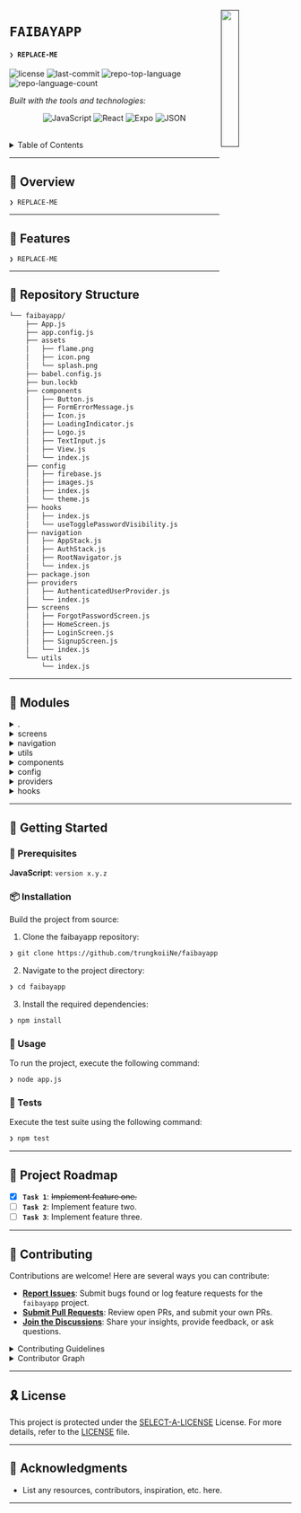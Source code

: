 [<img src="faibayapp.png" align="right" width="25%" padding-right="350">]()

# `FAIBAYAPP`

#### <code>❯ REPLACE-ME</code>

<p align="left">
	<img src="https://img.shields.io/github/license/trungkoiiNe/faibayapp?style=flat&logo=opensourceinitiative&logoColor=white&color=0080ff" alt="license">
	<img src="https://img.shields.io/github/last-commit/trungkoiiNe/faibayapp?style=flat&logo=git&logoColor=white&color=0080ff" alt="last-commit">
	<img src="https://img.shields.io/github/languages/top/trungkoiiNe/faibayapp?style=flat&color=0080ff" alt="repo-top-language">
	<img src="https://img.shields.io/github/languages/count/trungkoiiNe/faibayapp?style=flat&color=0080ff" alt="repo-language-count">
</p>
<p align="left">
		<em>Built with the tools and technologies:</em>
</p>
<p align="center">
	<img src="https://img.shields.io/badge/JavaScript-F7DF1E.svg?style=flat&logo=JavaScript&logoColor=black" alt="JavaScript">
	<img src="https://img.shields.io/badge/React-61DAFB.svg?style=flat&logo=React&logoColor=black" alt="React">
	<img src="https://img.shields.io/badge/Expo-000020.svg?style=flat&logo=Expo&logoColor=white" alt="Expo">
	<img src="https://img.shields.io/badge/JSON-000000.svg?style=flat&logo=JSON&logoColor=white" alt="JSON">
</p>

<br>

<details><summary>Table of Contents</summary>

- [📍 Overview](#-overview)
- [👾 Features](#-features)
- [📂 Repository Structure](#-repository-structure)
- [🧩 Modules](#-modules)
- [🚀 Getting Started](#-getting-started)
    - [🔖 Prerequisites](#-prerequisites)
    - [📦 Installation](#-installation)
    - [🤖 Usage](#-usage)
    - [🧪 Tests](#-tests)
- [📌 Project Roadmap](#-project-roadmap)
- [🤝 Contributing](#-contributing)
- [🎗 License](#-license)
- [🙌 Acknowledgments](#-acknowledgments)

</details>
<hr>

## 📍 Overview

<code>❯ REPLACE-ME</code>

---

## 👾 Features

<code>❯ REPLACE-ME</code>

---

## 📂 Repository Structure

```sh
└── faibayapp/
    ├── App.js
    ├── app.config.js
    ├── assets
    │   ├── flame.png
    │   ├── icon.png
    │   └── splash.png
    ├── babel.config.js
    ├── bun.lockb
    ├── components
    │   ├── Button.js
    │   ├── FormErrorMessage.js
    │   ├── Icon.js
    │   ├── LoadingIndicator.js
    │   ├── Logo.js
    │   ├── TextInput.js
    │   ├── View.js
    │   └── index.js
    ├── config
    │   ├── firebase.js
    │   ├── images.js
    │   ├── index.js
    │   └── theme.js
    ├── hooks
    │   ├── index.js
    │   └── useTogglePasswordVisibility.js
    ├── navigation
    │   ├── AppStack.js
    │   ├── AuthStack.js
    │   ├── RootNavigator.js
    │   └── index.js
    ├── package.json
    ├── providers
    │   ├── AuthenticatedUserProvider.js
    │   └── index.js
    ├── screens
    │   ├── ForgotPasswordScreen.js
    │   ├── HomeScreen.js
    │   ├── LoginScreen.js
    │   ├── SignupScreen.js
    │   └── index.js
    └── utils
        └── index.js
```

---

## 🧩 Modules

<details closed><summary>.</summary>

| File | Summary |
| --- | --- |
| [app.config.js](https://github.com/trungkoiiNe/faibayapp/blob/main/app.config.js) | <code>❯ REPLACE-ME</code> |
| [package.json](https://github.com/trungkoiiNe/faibayapp/blob/main/package.json) | <code>❯ REPLACE-ME</code> |
| [App.js](https://github.com/trungkoiiNe/faibayapp/blob/main/App.js) | <code>❯ REPLACE-ME</code> |
| [babel.config.js](https://github.com/trungkoiiNe/faibayapp/blob/main/babel.config.js) | <code>❯ REPLACE-ME</code> |

</details>

<details closed><summary>screens</summary>

| File | Summary |
| --- | --- |
| [HomeScreen.js](https://github.com/trungkoiiNe/faibayapp/blob/main/screens/HomeScreen.js) | <code>❯ REPLACE-ME</code> |
| [LoginScreen.js](https://github.com/trungkoiiNe/faibayapp/blob/main/screens/LoginScreen.js) | <code>❯ REPLACE-ME</code> |
| [SignupScreen.js](https://github.com/trungkoiiNe/faibayapp/blob/main/screens/SignupScreen.js) | <code>❯ REPLACE-ME</code> |
| [ForgotPasswordScreen.js](https://github.com/trungkoiiNe/faibayapp/blob/main/screens/ForgotPasswordScreen.js) | <code>❯ REPLACE-ME</code> |
| [index.js](https://github.com/trungkoiiNe/faibayapp/blob/main/screens/index.js) | <code>❯ REPLACE-ME</code> |

</details>

<details closed><summary>navigation</summary>

| File | Summary |
| --- | --- |
| [AppStack.js](https://github.com/trungkoiiNe/faibayapp/blob/main/navigation/AppStack.js) | <code>❯ REPLACE-ME</code> |
| [AuthStack.js](https://github.com/trungkoiiNe/faibayapp/blob/main/navigation/AuthStack.js) | <code>❯ REPLACE-ME</code> |
| [RootNavigator.js](https://github.com/trungkoiiNe/faibayapp/blob/main/navigation/RootNavigator.js) | <code>❯ REPLACE-ME</code> |
| [index.js](https://github.com/trungkoiiNe/faibayapp/blob/main/navigation/index.js) | <code>❯ REPLACE-ME</code> |

</details>

<details closed><summary>utils</summary>

| File | Summary |
| --- | --- |
| [index.js](https://github.com/trungkoiiNe/faibayapp/blob/main/utils/index.js) | <code>❯ REPLACE-ME</code> |

</details>

<details closed><summary>components</summary>

| File | Summary |
| --- | --- |
| [View.js](https://github.com/trungkoiiNe/faibayapp/blob/main/components/View.js) | <code>❯ REPLACE-ME</code> |
| [Icon.js](https://github.com/trungkoiiNe/faibayapp/blob/main/components/Icon.js) | <code>❯ REPLACE-ME</code> |
| [Logo.js](https://github.com/trungkoiiNe/faibayapp/blob/main/components/Logo.js) | <code>❯ REPLACE-ME</code> |
| [TextInput.js](https://github.com/trungkoiiNe/faibayapp/blob/main/components/TextInput.js) | <code>❯ REPLACE-ME</code> |
| [index.js](https://github.com/trungkoiiNe/faibayapp/blob/main/components/index.js) | <code>❯ REPLACE-ME</code> |
| [FormErrorMessage.js](https://github.com/trungkoiiNe/faibayapp/blob/main/components/FormErrorMessage.js) | <code>❯ REPLACE-ME</code> |
| [LoadingIndicator.js](https://github.com/trungkoiiNe/faibayapp/blob/main/components/LoadingIndicator.js) | <code>❯ REPLACE-ME</code> |
| [Button.js](https://github.com/trungkoiiNe/faibayapp/blob/main/components/Button.js) | <code>❯ REPLACE-ME</code> |

</details>

<details closed><summary>config</summary>

| File | Summary |
| --- | --- |
| [images.js](https://github.com/trungkoiiNe/faibayapp/blob/main/config/images.js) | <code>❯ REPLACE-ME</code> |
| [index.js](https://github.com/trungkoiiNe/faibayapp/blob/main/config/index.js) | <code>❯ REPLACE-ME</code> |
| [firebase.js](https://github.com/trungkoiiNe/faibayapp/blob/main/config/firebase.js) | <code>❯ REPLACE-ME</code> |
| [theme.js](https://github.com/trungkoiiNe/faibayapp/blob/main/config/theme.js) | <code>❯ REPLACE-ME</code> |

</details>

<details closed><summary>providers</summary>

| File | Summary |
| --- | --- |
| [AuthenticatedUserProvider.js](https://github.com/trungkoiiNe/faibayapp/blob/main/providers/AuthenticatedUserProvider.js) | <code>❯ REPLACE-ME</code> |
| [index.js](https://github.com/trungkoiiNe/faibayapp/blob/main/providers/index.js) | <code>❯ REPLACE-ME</code> |

</details>

<details closed><summary>hooks</summary>

| File | Summary |
| --- | --- |
| [useTogglePasswordVisibility.js](https://github.com/trungkoiiNe/faibayapp/blob/main/hooks/useTogglePasswordVisibility.js) | <code>❯ REPLACE-ME</code> |
| [index.js](https://github.com/trungkoiiNe/faibayapp/blob/main/hooks/index.js) | <code>❯ REPLACE-ME</code> |

</details>

---

## 🚀 Getting Started

### 🔖 Prerequisites

**JavaScript**: `version x.y.z`

### 📦 Installation

Build the project from source:

1. Clone the faibayapp repository:
```sh
❯ git clone https://github.com/trungkoiiNe/faibayapp
```

2. Navigate to the project directory:
```sh
❯ cd faibayapp
```

3. Install the required dependencies:
```sh
❯ npm install
```

### 🤖 Usage

To run the project, execute the following command:

```sh
❯ node app.js
```

### 🧪 Tests

Execute the test suite using the following command:

```sh
❯ npm test
```

---

## 📌 Project Roadmap

- [X] **`Task 1`**: <strike>Implement feature one.</strike>
- [ ] **`Task 2`**: Implement feature two.
- [ ] **`Task 3`**: Implement feature three.

---

## 🤝 Contributing

Contributions are welcome! Here are several ways you can contribute:

- **[Report Issues](https://github.com/trungkoiiNe/faibayapp/issues)**: Submit bugs found or log feature requests for the `faibayapp` project.
- **[Submit Pull Requests](https://github.com/trungkoiiNe/faibayapp/blob/main/CONTRIBUTING.md)**: Review open PRs, and submit your own PRs.
- **[Join the Discussions](https://github.com/trungkoiiNe/faibayapp/discussions)**: Share your insights, provide feedback, or ask questions.

<details closed>
<summary>Contributing Guidelines</summary>

1. **Fork the Repository**: Start by forking the project repository to your github account.
2. **Clone Locally**: Clone the forked repository to your local machine using a git client.
   ```sh
   git clone https://github.com/trungkoiiNe/faibayapp
   ```
3. **Create a New Branch**: Always work on a new branch, giving it a descriptive name.
   ```sh
   git checkout -b new-feature-x
   ```
4. **Make Your Changes**: Develop and test your changes locally.
5. **Commit Your Changes**: Commit with a clear message describing your updates.
   ```sh
   git commit -m 'Implemented new feature x.'
   ```
6. **Push to github**: Push the changes to your forked repository.
   ```sh
   git push origin new-feature-x
   ```
7. **Submit a Pull Request**: Create a PR against the original project repository. Clearly describe the changes and their motivations.
8. **Review**: Once your PR is reviewed and approved, it will be merged into the main branch. Congratulations on your contribution!
</details>

<details closed>
<summary>Contributor Graph</summary>
<br>
<p align="left">
   <a href="https://github.com{/trungkoiiNe/faibayapp/}graphs/contributors">
      <img src="https://contrib.rocks/image?repo=trungkoiiNe/faibayapp">
   </a>
</p>
</details>

---

## 🎗 License

This project is protected under the [SELECT-A-LICENSE](https://choosealicense.com/licenses) License. For more details, refer to the [LICENSE](https://choosealicense.com/licenses/) file.

---

## 🙌 Acknowledgments

- List any resources, contributors, inspiration, etc. here.

---
